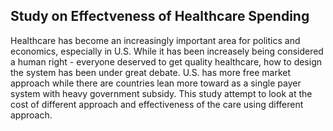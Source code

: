 ## Study on Effectveness of Healthcare Spending

Healthcare has become an increasingly important area for politics and economics, especially in U.S. While it has been increasely being considered a human right - everyone deserved to get quality healthcare, how to design the system has been under great debate. U.S. has more free market approach while there are countries lean more toward as a single payer system with heavy government subsidy. This study attempt to look at the cost of different approach and effectiveness of the care using different approach.
